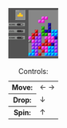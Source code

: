 [![Screenshot](thumbnail.png)](http://hurrymaplelad.com/tetris/)

<table class="controls">
  <caption>Controls:</caption>
  <tr><th>Move:</th><td>&larr; &rarr;</td></tr>
  <tr><th>Drop:</th><td>&darr;</td></tr>
  <tr><th>Spin:</th><td>&uarr;</td></tr>
</table>
